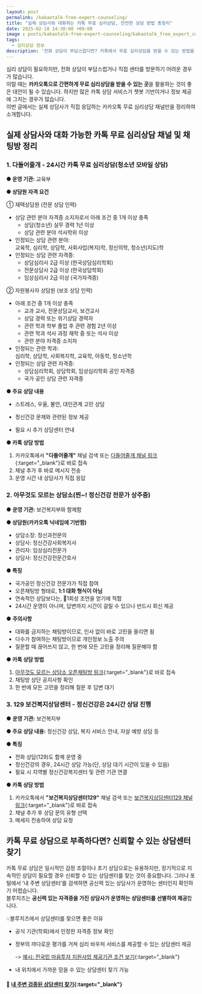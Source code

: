 ```yaml
---
layout: post
permalink: /kakaotalk-free-expert-counseling/
title: "실제 상담사와 대화하는 카톡 무료 심리상담, 안전한 상담 방법 총정리"
date: 2025-02-18 14:30:00 +09:00
image : posts/kakaotalk-free-expert-counseling/kakaotalk_free_expert_counseling_thumb.png
tags:
  - 심리상담 정보
description: '전화 상담이 부담스럽다면? 카톡에서 무료 심리상담을 받을 수 있는 방법을 소개합니다. 실제 상담사와 대화 가능한 채널만 정리했습니다.'
---
```


심리 상담이 필요하지만, 전화 상담이 부담스럽거나 직접 센터를 방문하기 어려운 경우가 많습니다.  
이럴 때는 **카카오톡으로 간편하게 무료 심리상담을 받을 수 있는 곳**을 활용하는 것이 좋은 대안이 될 수 있습니다.
하지만 많은 카톡 상담 서비스가 챗봇 기반이거나 정보 제공에 그치는 경우가 많습니다.  
이번 글에서는 실제 상담사가 직접 응답하는 카카오톡 무료 심리상담 채널만을 정리하여 소개합니다.

## 실제 상담사와 대화 가능한 카톡 무료 심리상담 채널 및 채팅방 정리

### 1. 다들어줄개 - 24시간 카톡 무료 심리상담(청소년 모바일 상담)

 **● 운영 기관:** 교육부

 **● 상담원 자격 요건**

① 재택상담원 (전문 상담 인력)

- 상담 관련 분야 자격증 소지자로서 아래 조건 중 1개 이상 충족
  - 상담(청소년) 실무 경력 1년 이상
  - 상담 관련 분야 석사학위 이상
- 인정되는 상담 관련 분야:  
  교육학, 심리학, 상담학, 사회사업(복지)학, 정신의학, 청소년(지도)학
- 인정되는 상담 관련 자격증:
  - 상담심리사 2급 이상 (한국상담심리학회)
  - 전문상담사 2급 이상 (한국상담학회)
  - 임상심리사 2급 이상 (국가자격증)

② 자원봉사자 상담원 (보조 상담 인력)

- 아래 조건 중 1개 이상 충족
  - 교과 교사, 전문상담교사, 보건교사
  - 상담 경력 또는 위기상담 경력자
  - 관련 학과 학부 졸업 후 관련 경험 2년 이상
  - 관련 학과 석사 과정 재학 중 또는 석사 이상
  - 관련 분야 자격증 소지자
- 인정되는 관련 학과:  
  심리학, 상담학, 사회복지학, 교육학, 아동학, 청소년학
- 인정되는 상담 관련 자격증:
  - 상담심리학회, 상담학회, 임상심리학회 공인 자격증
  - 국가 공인 상담 관련 자격증

**● 주요 상담 내용**

- 스트레스, 우울, 불안, 대인관계 고민 상담

- 정신건강 문제와 관련된 정보 제공

- 필요 시 추가 상담센터 안내

**● 카톡 상담 방법**

1. 카카오톡에서 **"다들어줄개"** 채널 검색 또는 [다들어줄개 채널 링크](https://pf.kakao.com/_CxoBxcC/chat){:target="_blank"}로 바로 접속
2. 채널 추가 후 바로 메시지 전송
3. 운영 시간 내 상담사가 직접 응답

### 2. 아무것도 모르는 상담소(찐~! 정신건강 전문가 상주중)

● **운영 기관:** 보건복지부와 함께함

**● 상담원(카카오톡 닉네임에 기반함)**

- 상담소장: 정신과전문의
- 상담사: 정신건강사회복지사
- 관리자: 임상심리전문가
- 상담사: 정신건강전문간호사

**● 특징**

- 국가공인 정신건강 전문가가 직접 참여
- 오픈채팅방 형태로, **1:1 대화 형식이 아님**
- 연속적인 상담보다는, 1회성 조언을 얻기에 적합
- 24시간 운영이 아니며, 답변까지 시간이 걸릴 수 있으나 반드시 회신 제공

● **주의사항**

- 대화를 금지하는 채팅방이므로, 인사 없이 바로 고민을 올리면 됨
- 다수가 참여하는 채팅방이므로 개인정보 노출 주의
- 질문할 때 끊어쓰지 않고, 한 번에 모든 고민을 정리해 질문해야 함

**● 카톡 상담 방법**

1. [아무것도 모르는 상담소 오픈채팅방 링크](https://open.kakao.com/o/gLWe9Oze){:target="_blank"}로 바로 접속
2. 채팅방 상단 공지사항 확인
3. 한 번에 모든 고민을 정리해 질문 후 답변 대기

### 3. 129 보건복지상담센터 - 정신건강은 24시간 상담 진행

● **운영 기관:** 보건복지부

**● 주요 상담 내용:** 정신건강 상담, 복지 서비스 안내, 자살 예방 상담 등

**● 특징**

- 전화 상담(129)도 함께 운영 중
- 정신건강의 경우, 24시간 상담 가능(단, 상담 대기 시간이 있을 수 있음)
- 필요 시 지역별 정신건강복지센터 및 관련 기관 연결

**● 카톡 상담 방법**

1. 카카오톡에서 **"보건복지상담센터129"** 채널 검색 또는 [보건복지상담센터129 채널 링크](https://pf.kakao.com/_BrpRj){:target="_blank"}로 바로 접속
2. 채널 추가 후 상담 문의 유형 선택
3. 메세지 전송하여 상담 요청

## 카톡 무료 상담으로 부족하다면? 신뢰할 수 있는 상담센터 찾기

카톡 무료 상담은 일시적인 감정 조절이나 초기 상담으로는 유용하지만, 장기적으로 지속적인 상담이 필요할 경우 신뢰할 수 있는 상담센터를 찾는 것이 중요합니다. 그러나 포털에서 ‘내 주변 상담센터’를 검색하면 공신력 있는 상담사가 운영하는 센터인지 확인하기 어렵습니다.  
블루치즈는 **공신력 있는 자격증을 가진 상담사가 운영하는 상담센터를 선별하여 제공**합니다.

💡블루치즈에서 상담센터를 찾으면 좋은 이유

- 공식 기관(학회)에서 인정한 자격증 정보 확인

- 정부의 까다로운 평가를 거쳐 심리 바우처 서비스를 제공할 수 있는 상담센터 제공
  
  -> [예시: 전국민 마음투자 지원사업 제공기관 조건 보기](https://www.mohw.go.kr/board.es?mid=a10503000000&bid=0027&list_no=1481781&act=view&#share){:target="_blank"}

- 내 위치에서 가까운 믿을 수 있는 상담센터 찾기 가능

#### 📌 [내 주변 검증된 상담센터 찾기](https://bluecheese.kr/?utm_source=blog&utm_medium=social&utm_campaign=bluecheese_blog&utm_content=kakaotalk_free_expert_counseling){:target="_blank"}

